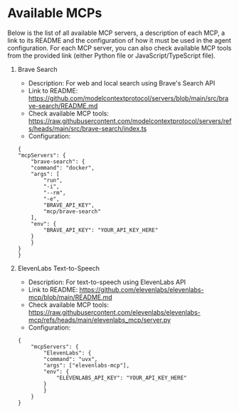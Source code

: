 # Available MCPs

Below is the list of all available MCP servers, a description of each MCP, a link to its README and the configuration of how it must be used in the agent configuration.
For each MCP server, you can also check available MCP tools from the provided link (either Python file or JavaScript/TypeScript file).

1. Brave Search
    - Description: For web and local search using Brave's Search API
    - Link to README: https://github.com/modelcontextprotocol/servers/blob/main/src/brave-search/README.md
    - Check available MCP tools: https://raw.githubusercontent.com/modelcontextprotocol/servers/refs/heads/main/src/brave-search/index.ts
    - Configuration:
    ```
    {
    "mcpServers": {
        "brave-search": {
        "command": "docker",
        "args": [
            "run",
            "-i",
            "--rm",
            "-e",
            "BRAVE_API_KEY",
            "mcp/brave-search"
        ],
        "env": {
            "BRAVE_API_KEY": "YOUR_API_KEY_HERE"
        }
        }
    }
    }
    ```

2. ElevenLabs Text-to-Speech
    - Description: For text-to-speech using ElevenLabs API
    - Link to README: https://github.com/elevenlabs/elevenlabs-mcp/blob/main/README.md
    - Check available MCP tools: https://raw.githubusercontent.com/elevenlabs/elevenlabs-mcp/refs/heads/main/elevenlabs_mcp/server.py
    - Configuration:
    ```
    {
        "mcpServers": {
            "ElevenLabs": {
            "command": "uvx",
            "args": ["elevenlabs-mcp"],
            "env": {
                "ELEVENLABS_API_KEY": "YOUR_API_KEY_HERE"
            }
            }
        }
    }
    ```
